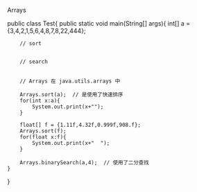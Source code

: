 Arrays 


public class Test{
	public static void main(String[] args){
		int[] a ={3,4,2,1,5,6,4,8,7,8,22,444};

		// sort


		// search


		// Arrays 在 java.utils.arrays 中

		Arrays.sort(a);  // 是使用了快速排序
		for(int x:a){
			System.out.print(x+"");
		}

		float[] f = {1.11f,4.32f,0.999f,908.f};
		Arrays.sort(f);
		for(float x:f){
			System.out.print(x+"  ");
		}

		Arrays.binarySearch(a,4);  // 使用了二分查找
	}
}